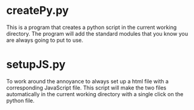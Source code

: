 # createPy.py
This is a program that creates a python script in the current working directory. The program will add the standard modules that you know you are always going to put to use.

# setupJS.py
To work around the annoyance to always set up a html file with a corresponding JavaScript file. This script will make the two files automatically in the current working directory
with a single click on the python file.
